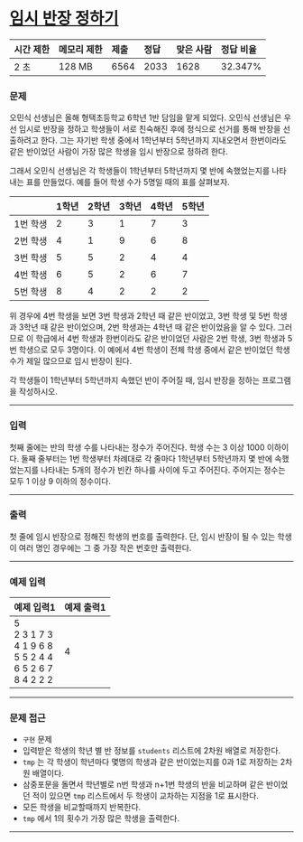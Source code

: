 # [임시 반장 정하기](https://www.acmicpc.net/problem/1268)

<div align = center>

| 시간 제한 | 메모리 제한 | 제출 | 정답 | 맞은 사람 | 정답 비율 |
| :-------- | :---------- | :------ | :----- | :-------- | :-------- |
|    2 초   |    128 MB   |  6564 | 2033 |   1628  |  32.347% |

</div>

### 문제

오민식 선생님은 올해 형택초등학교 6학년 1반 담임을 맡게 되었다. 오민식 선생님은 우선 임시로 반장을 정하고 학생들이 서로 친숙해진 후에 정식으로 선거를 통해 반장을 선출하려고 한다. 그는 자기반 학생 중에서 1학년부터 5학년까지 지내오면서 한번이라도 같은 반이었던 사람이 가장 많은 학생을 임시 반장으로 정하려 한다.

그래서 오민식 선생님은 각 학생들이 1학년부터 5학년까지 몇 반에 속했었는지를 나타내는 표를 만들었다. 예를 들어 학생 수가 5명일 때의 표를 살펴보자.


| | 1학년 | 2학년 | 3학년 | 4학년 | 5학년 |
| :--- | :--- | :--- | :--- | :--- | :--- |
| 1번 학생 | 2 | 3 | 1 | 7 | 3 |
| 2번 학생 | 4 | 1 | 9 | 6 | 8 | 
| 3번 학생 | 5 | 5 | 2 | 4 | 4 | 
| 4번 학생 | 6 | 5 | 2 | 6 | 7 | 
| 5번 학생 | 8 | 4 | 2 | 2 | 2 | 


위 경우에 4번 학생을 보면 3번 학생과 2학년 때 같은 반이었고, 3번 학생 및 5번 학생과 3학년 때 같은 반이었으며, 2번 학생과는 4학년 때 같은 반이었음을 알 수 있다. 그러므로 이 학급에서 4번 학생과 한번이라도 같은 반이었던 사람은 2번 학생, 3번 학생과 5번 학생으로 모두 3명이다. 이 예에서 4번 학생이 전체 학생 중에서 같은 반이었던 학생 수가 제일 많으므로 임시 반장이 된다.

각 학생들이 1학년부터 5학년까지 속했던 반이 주어질 때, 임시 반장을 정하는 프로그램을 작성하시오.



---

### 입력

첫째 줄에는 반의 학생 수를 나타내는 정수가 주어진다. 학생 수는 3 이상 1000 이하이다. 둘째 줄부터는 1번 학생부터 차례대로 각 줄마다 1학년부터 5학년까지 몇 반에 속했었는지를 나타내는 5개의 정수가 빈칸 하나를 사이에 두고 주어진다. 주어지는 정수는 모두 1 이상 9 이하의 정수이다.

---

### 출력

첫 줄에 임시 반장으로 정해진 학생의 번호를 출력한다. 단, 임시 반장이 될 수 있는 학생이 여러 명인 경우에는 그 중 가장 작은 번호만 출력한다.


---

### 예제 입력

| 예제 입력1 | 예제 출력1 |
| :--- | :--- |
|  5</br>2 3 1 7 3</br>4 1 9 6 8</br>5 5 2 4 4</br>6 5 2 6 7</br>8 4 2 2 2  |   4   |


---

### 문제 접근

- `구현` 문제
- 입력받은 학생의 학년 별 반 정보를 `students` 리스트에 2차원 배열로 저장한다. 
- `tmp` 는 각 학생이 학년마다 몇명의 학생과 같은 반이었는지를 0과 1로 저장하는 2차원 배열이다. 
- 삼중포문을 돌면서 학년별로 n번 학생과 n+1번 학생의 반을 비교하며 같은 반이었던 적이 있으면 `tmp` 리스트에서 두 학생이 교차하는 지점을 1로 표시한다. 
- 모든 학생을 비교할때까지 반복한다.
- `tmp` 에서 1의 횟수가 가장 많은 학생을 출력한다.

--- 









